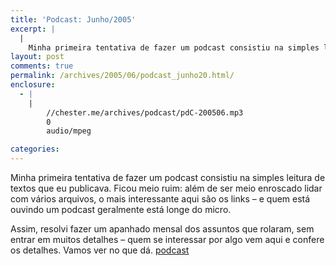 ```yaml
---
title: 'Podcast: Junho/2005'
excerpt: |
  |
    Minha primeira tentativa de fazer um podcast consistiu na simples leitura de textos que eu publicava. Ficou meio ruim: além de ser meio enroscado lidar com vários arquivos, o mais interessante aqui são os links - e quem está ouvindo...
layout: post
comments: true
permalink: /archives/2005/06/podcast_junho20.html/
enclosure:
  - |
    |
        //chester.me/archives/podcast/pdC-200506.mp3
        0
        audio/mpeg

categories:
---
```

Minha primeira tentativa de fazer um podcast consistiu na simples leitura de textos que eu publicava. Ficou meio ruim: além de ser meio enroscado lidar com vários arquivos, o mais interessante aqui são os links &#8211; e quem está ouvindo um podcast geralmente está longe do micro.

Assim, resolvi fazer um apanhado mensal dos assuntos que rolaram, sem entrar em muitos detalhes &#8211; quem se interessar por algo vem aqui e confere os detalhes. Vamos ver no que dá.
<span class="podcast"><a href="//chester.me/archives/podcast/pdC-200506.mp3" />podcast</a></span>
